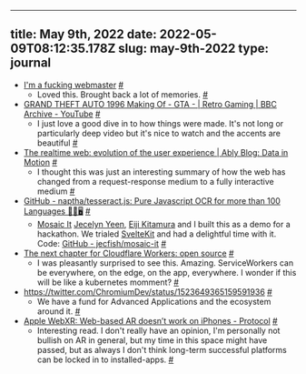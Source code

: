 
---
title: May 9th, 2022 
date: 2022-05-09T08:12:35.178Z
slug: may-9th-2022
type: journal
---
* [I'm a fucking webmaster](https://justinjackson.ca/webmaster/) [#](#62bee4d8-e7a3-4d53-8687-7193e4c73368)<a name="62bee4d8-e7a3-4d53-8687-7193e4c73368"></a>
  * Loved this. Brought back a lot of memories. [#](#62bee4d8-ceb1-40fc-90a6-7d9177af395e)<a name="62bee4d8-ceb1-40fc-90a6-7d9177af395e"></a>
* [GRAND THEFT AUTO 1996 Making Of - GTA - | Retro Gaming | BBC Archive - YouTube](https://www.youtube.com/watch?v=7vWSi44ZTSw) [#](#62bee4d8-ab62-4e4c-b8ee-8a9a459ae4ef)<a name="62bee4d8-ab62-4e4c-b8ee-8a9a459ae4ef"></a>
  * I just love a good dive in to how things were made. It's not long or particularly deep video but it's nice to watch and the accents are beautiful [#](#62bee4d8-bb10-4a90-8ff1-c506f758db50)<a name="62bee4d8-bb10-4a90-8ff1-c506f758db50"></a>
* [The realtime web: evolution of the user experience | Ably Blog: Data in Motion](https://ably.com/blog/the-realtime-web-evolution-of-the-user-experience) [#](#62bee4d8-ff22-4cbb-8c6d-c04ebd7bcaac)<a name="62bee4d8-ff22-4cbb-8c6d-c04ebd7bcaac"></a>
  * I thought this was just an interesting summary of how the web has changed from a request-response medium to a fully interactive medium [#](#62bee4d8-d3c8-4cbb-a742-06ddd9ee18ec)<a name="62bee4d8-d3c8-4cbb-a742-06ddd9ee18ec"></a>
* [GitHub - naptha/tesseract.js: Pure Javascript OCR for more than 100 Languages 📖🎉🖥](https://github.com/naptha/tesseract.js) [#](#62bee4d8-db9e-4918-892b-f2294ad5f0ba)<a name="62bee4d8-db9e-4918-892b-f2294ad5f0ba"></a>
  * [Mosaic It](https://mosaic-it.vercel.app/) [Jecelyn Yeen](../entry/jecelyn-yeen), [Eiji Kitamura](../entry/eiji-kitamura) and I built this as a demo for a hackathon. We trialed [SvelteKit](../entry/sveltekit) and had a delightful time with it. Code: [GitHub - jecfish/mosaic-it](https://github.com/jecfish/mosaic-it) [#](#62bee4d8-f6fc-4407-9609-e80a35f358d9)<a name="62bee4d8-f6fc-4407-9609-e80a35f358d9"></a>
* [The next chapter for Cloudflare Workers: open source](https://blog.cloudflare.com/workers-open-source-announcement/) [#](#62bee4d8-9f52-43ef-b890-f2d50a4fbe5f)<a name="62bee4d8-9f52-43ef-b890-f2d50a4fbe5f"></a>
  * I was pleasantly surprised to see this. Amazing. ServiceWorkers can be everywhere, on the edge, on the app, everywhere. I wonder if this will be like a kubernetes momment? [#](#62bee4d8-f5e0-44bc-824a-ae84e28fad45)<a name="62bee4d8-f5e0-44bc-824a-ae84e28fad45"></a>
* https://twitter.com/ChromiumDev/status/1523649365159591936 [#](#62bee4d8-ac99-4db1-b8bb-46f6c6fdda97)<a name="62bee4d8-ac99-4db1-b8bb-46f6c6fdda97"></a>
  * We have a fund for Advanced Applications and the ecosystem around it. [#](#62bee4d8-90dd-4840-8d03-a5d7d251cf90)<a name="62bee4d8-90dd-4840-8d03-a5d7d251cf90"></a>
* [Apple WebXR: Web-based AR doesn’t work on iPhones - Protocol](https://www.protocol.com/entertainment/apple-webxr-ar-ios-iphone) [#](#62bee4d8-fb3b-4de0-a89b-b633b95658cf)<a name="62bee4d8-fb3b-4de0-a89b-b633b95658cf"></a>
  * Interesting read. I don't really have an opinion, I'm personally not bullish on AR in general, but my time in this space might have passed, but as always I don't think long-term successful platforms can be locked in to installed-apps. [#](#62bee4d8-af95-4a5b-b93d-fb7c265fad14)<a name="62bee4d8-af95-4a5b-b93d-fb7c265fad14"></a>


